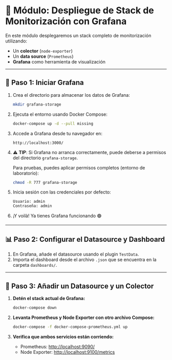 
# 🧭 Módulo: Despliegue de Stack de Monitorización con Grafana

En este módulo desplegaremos un stack completo de monitorización utilizando:

- Un **colector** (`node-exporter`)
- Un **data source** (`Prometheus`)
- **Grafana** como herramienta de visualización

---

## 🔧 Paso 1: Iniciar Grafana

1. Crea el directorio para almacenar los datos de Grafana:

   ```bash
   mkdir grafana-storage
   ```

2. Ejecuta el entorno usando Docker Compose:

   ```bash
   docker-compose up -d --pull missing
   ```

3. Accede a Grafana desde tu navegador en:

   ```
   http://localhost:3000/
   ```

4. ⚠️ **TIP**: Si Grafana no arranca correctamente, puede deberse a permisos del directorio `grafana-storage`.

   Para pruebas, puedes aplicar permisos completos (entorno de laboratorio):

   ```bash
   chmod -R 777 grafana-storage
   ```

5. Inicia sesión con las credenciales por defecto:

   ```
   Usuario: admin
   Contraseña: admin
   ```

6. ¡Y voilà! Ya tienes Grafana funcionando 🟢

---

## 📊 Paso 2: Configurar el Datasource y Dashboard

1. En Grafana, añade el datasource usando el plugin `TestData`.
2. Importa el dashboard desde el archivo `.json` que se encuentra en la carpeta `dashboards/`.

---

## 📡 Paso 3: Añadir un Datasource y un Colector

1. **Detén el stack actual de Grafana:**

   ```bash
   docker-compose down
   ```

2. **Levanta Prometheus y Node Exporter con otro archivo Compose:**

   ```bash
   docker-compose -f docker-compose-prometheus.yml up
   ```

3. **Verifica que ambos servicios están corriendo:**

   - Prometheus: [http://localhost:9090/](http://localhost:9090/targets)
   - Node Exporter: [http://localhost:9100/metrics](http://localhost:9100/targets)


